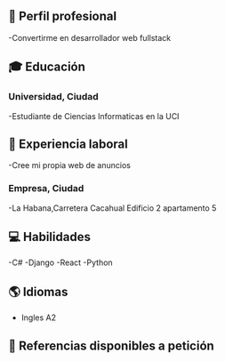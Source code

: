 ## 💼 Perfil profesional
-Convertirme en desarrollador web fullstack

## 🎓 Educación

### Universidad, Ciudad
-Estudiante de Ciencias Informaticas en la UCI

## 💼 Experiencia laboral
-Cree mi propia web de anuncios

### Empresa, Ciudad
-La Habana,Carretera Cacahual Edificio 2 apartamento 5
## 💻 Habilidades

-C#
-Django
-React
-Python

## 🌎 Idiomas

- Ingles A2
  

## 🔗 Referencias disponibles a petición
